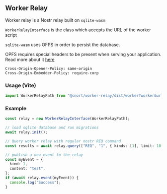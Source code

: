 ## Worker Relay

Worker relay is a Nostr relay built on `sqlite-wasm`

`WorkerRelayInterface` is the class which accepts the URL of the worker script

`sqlite-wasm` uses OFPS in order to persist the database.

OPFS requires special headers to be present when serving your application. Read more about it [here](https://sqlite.org/wasm/doc/trunk/persistence.md#opfs)

```
Cross-Origin-Opener-Policy: same-origin
Cross-Origin-Embedder-Policy: require-corp
```

### Usage (Vite)
```typescript
import WorkerRelayPath from "@snort/worker-relay/dist/worker?worker&url";
```

### Example
```typescript
const relay = new WorkerRelayInterface(WorkerRelayPath);

// load sqlite database and run migrations
await relay.init();

// Query worker relay with regular nostr REQ command
const results = await relay.query(["REQ", "1", { kinds: [1], limit: 10 }]);

// publish a new event to the relay
const myEvent = {
  kind: 1,
  content: "test",
};
if (await relay.event(myEvent)) {
  console.log("Success");
}
```
